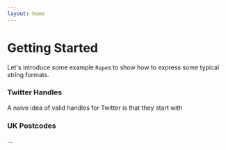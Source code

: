 ```yaml
---
layout: home
---
```


# Getting Started

Let's introduce some example `Rope`s to show how to express some typical
string formats.

### Twitter Handles

A naive idea of valid handles for Twitter is that they start with

### UK Postcodes

...